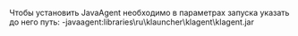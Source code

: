 Чтобы установить JavaAgent необходимо в параметрах запуска указать до него путь: -javaagent:libraries\ru\klauncher\klagent\klagent.jar